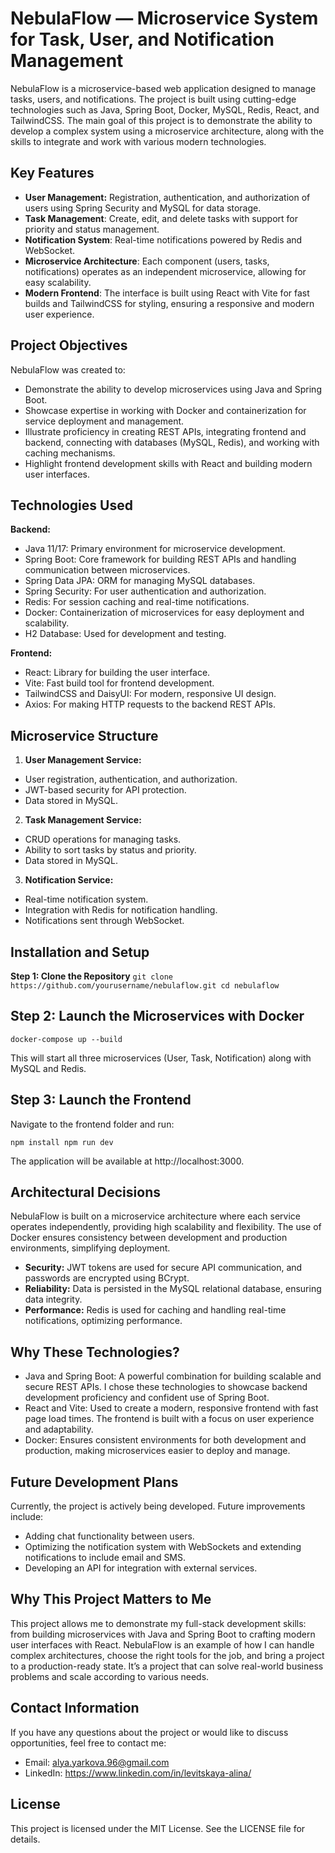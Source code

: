 # NebulaFlow — Microservice System for Task, User, and Notification Management

NebulaFlow is a microservice-based web application designed to manage tasks, users, and notifications. 
The project is built using cutting-edge technologies such as Java, Spring Boot, Docker, MySQL, Redis, React, and TailwindCSS. 
The main goal of this project is to demonstrate the ability to develop a complex system using a microservice architecture, 
along with the skills to integrate and work with various modern technologies.


## Key Features

* **User Management:** Registration, authentication, and authorization of users using Spring Security and MySQL for data storage.
* **Task Management**: Create, edit, and delete tasks with support for priority and status management.
* **Notification System**: Real-time notifications powered by Redis and WebSocket.
* **Microservice Architecture**: Each component (users, tasks, notifications) operates as an independent microservice, allowing for easy scalability.
* **Modern Frontend**: The interface is built using React with Vite for fast builds and TailwindCSS for styling, ensuring a responsive and modern user experience.


## Project Objectives

NebulaFlow was created to:
* Demonstrate the ability to develop microservices using Java and Spring Boot.
* Showcase expertise in working with Docker and containerization for service deployment and management.
* Illustrate proficiency in creating REST APIs, integrating frontend and backend, connecting with databases (MySQL, Redis), and working with caching mechanisms.
* Highlight frontend development skills with React and building modern user interfaces.


## Technologies Used

**Backend:**
* Java 11/17: Primary environment for microservice development.
* Spring Boot: Core framework for building REST APIs and handling communication between microservices.
* Spring Data JPA: ORM for managing MySQL databases.
* Spring Security: For user authentication and authorization.
* Redis: For session caching and real-time notifications.
* Docker: Containerization of microservices for easy deployment and scalability.
* H2 Database: Used for development and testing.

**Frontend:**
* React: Library for building the user interface.
* Vite: Fast build tool for frontend development.
* TailwindCSS and DaisyUI: For modern, responsive UI design.
* Axios: For making HTTP requests to the backend REST APIs.


## Microservice Structure

1. **User Management Service:**

* User registration, authentication, and authorization.
* JWT-based security for API protection.
* Data stored in MySQL.

2. **Task Management Service:**

* CRUD operations for managing tasks.
* Ability to sort tasks by status and priority.
* Data stored in MySQL.

3. **Notification Service:**

* Real-time notification system.
* Integration with Redis for notification handling.
* Notifications sent through WebSocket.


## Installation and Setup

**Step 1: Clone the Repository**
`git clone https://github.com/yourusername/nebulaflow.git
cd nebulaflow`

## Step 2: Launch the Microservices with Docker
`docker-compose up --build`

This will start all three microservices (User, Task, Notification) along with MySQL and Redis.

## Step 3: Launch the Frontend
Navigate to the frontend folder and run:

`npm install
npm run dev`

The application will be available at http://localhost:3000.


## Architectural Decisions

NebulaFlow is built on a microservice architecture where each service operates independently, providing high scalability and flexibility. The use of Docker ensures consistency between development and production environments, simplifying deployment.

* **Security:** JWT tokens are used for secure API communication, and passwords are encrypted using BCrypt.
* **Reliability:** Data is persisted in the MySQL relational database, ensuring data integrity.
* **Performance:** Redis is used for caching and handling real-time notifications, optimizing performance.


## Why These Technologies?

* Java and Spring Boot: A powerful combination for building scalable and secure REST APIs. I chose these technologies to showcase backend development proficiency and confident use of Spring Boot.
* React and Vite: Used to create a modern, responsive frontend with fast page load times. The frontend is built with a focus on user experience and adaptability.
* Docker: Ensures consistent environments for both development and production, making microservices easier to deploy and manage.


## Future Development Plans

Currently, the project is actively being developed. Future improvements include:

* Adding chat functionality between users.
* Optimizing the notification system with WebSockets and extending notifications to include email and SMS.
* Developing an API for integration with external services.

## Why This Project Matters to Me

This project allows me to demonstrate my full-stack development skills: from building microservices with Java and Spring Boot to crafting modern user interfaces with React. NebulaFlow is an example of how I can handle complex architectures, choose the right tools for the job, and bring a project to a production-ready state. It’s a project that can solve real-world business problems and scale according to various needs.

## Contact Information

If you have any questions about the project or would like to discuss opportunities, feel free to contact me:

* Email: alya.yarkova.96@gmail.com
* LinkedIn: https://www.linkedin.com/in/levitskaya-alina/


## License

This project is licensed under the MIT License. See the LICENSE file for details.